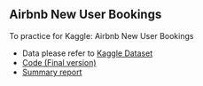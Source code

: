 ## Airbnb New User Bookings
To practice for Kaggle: Airbnb New User Bookings   
- Data please refer to [Kaggle Dataset](https://www.kaggle.com/competitions/airbnb-recruiting-new-user-bookings/data)  
- [Code (Final version)](https://github.com/imirenechen/Airbnb-New-User-Bookings/blob/main/Airbnb%20New%20User%20Bookings%20Practice_ver04.ipynb)  
- [Summary report](https://drive.google.com/drive/u/0/folders/1FqEzLdWzjVam3XVxWqu2sxuNV9NfyYwm)
